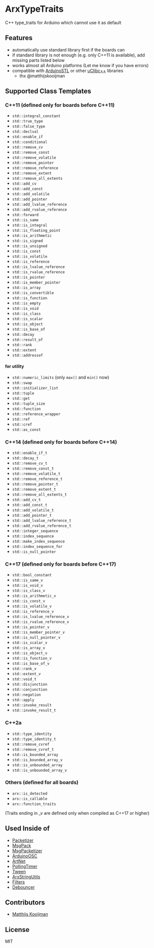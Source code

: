 # ArxTypeTraits

C++ type_traits for Arduino which cannot use it as default


## Features

- automatically use standard library first if the boards can
- if standard library is not enough (e.g. only C++11 is available), add missing parts listed below
- works almost all Arduino platforms (Let me know if you have errors)
- compatible with [ArduinoSTL](https://github.com/mike-matera/ArduinoSTL) or other [uClibc++](https://www.uclibc.org/) libraries
  - thx @matthijskooijman


## Supported Class Templates

### C++11 (defined only for boards before C++11)

- `std::integral_constant`
- `std::true_type`
- `std::false_type`
- `std::declval`
- `std::enable_if`
- `std::conditional`
- `std::remove_cv`
- `std::remove_const`
- `std::remove_volatile`
- `std::remove_pointer`
- `std::remove_reference`
- `std::remove_extent`
- `std::remove_all_extents`
- `std::add_cv`
- `std::add_const`
- `std::add_volatile`
- `std::add_pointer`
- `std::add_lvalue_reference`
- `std::add_rvalue_reference`
- `std::forward`
- `std::is_same`
- `std::is_integral`
- `std::is_floating_point`
- `std::is_arithmetic`
- `std::is_signed`
- `std::is_unsigned`
- `std::is_const`
- `std::is_volatile`
- `std::is_reference`
- `std::is_lvalue_reference`
- `std::is_rvalue_reference`
- `std::is_pointer`
- `std::is_member_pointer`
- `std::is_array`
- `std::is_convertible`
- `std::is_function`
- `std::is_empty`
- `std::is_void`
- `std::is_class`
- `std::is_scalar`
- `std::is_object`
- `std::is_base_of`
- `std::decay`
- `std::result_of`
- `std::rank`
- `std::extent`
- `std::addressof`


#### for utility

- `std::numeric_limits` (only `max()` and `min()` now)
- `std::swap`
- `std::initializer_list`
- `std::tuple`
- `std::get`
- `std::tuple_size`
- `std::function`
- `std::reference_wrapper`
- `std::ref`
- `std::cref`
- `std::as_const`


### C++14 (defined only for boards before C++14)

- `std::enable_if_t`
- `std::decay_t`
- `std::remove_cv_t`
- `std::remove_const_t`
- `std::remove_volatile_t`
- `std::remove_reference_t`
- `std::remove_pointer_t`
- `std::remove_extent_t`
- `std::remove_all_extents_t`
- `std::add_cv_t`
- `std::add_const_t`
- `std::add_volatile_t`
- `std::add_pointer_t`
- `std::add_lvalue_reference_t`
- `std::add_rvalue_reference_t`
- `std::integer_sequence`
- `std::index_sequence`
- `std::make_index_sequence`
- `std::index_sequence_for`
- `std::is_null_pointer`


### C++17 (defined only for boards before C++17)

- `std::bool_constant`
- `std::is_same_v`
- `std::is_void_v`
- `std::is_class_v`
- `std::is_arithmetic_v`
- `std::is_const_v`
- `std::is_volatile_v`
- `std::is_reference_v`
- `std::is_lvalue_reference_v`
- `std::is_rvalue_reference_v`
- `std::is_pointer_v`
- `std::is_member_pointer_v`
- `std::is_null_pointer_v`
- `std::is_scalar_v`
- `std::is_array_v`
- `std::is_object_v`
- `std::is_function_v`
- `std::is_base_of_v`
- `std::rank_v`
- `std::extent_v`
- `std::void_t`
- `std::disjunction`
- `std::conjunction`
- `std::negation`
- `std::apply`
- `std::invoke_result`
- `std::invoke_result_t`


### C++2a

- `std::type_identity`
- `std::type_identity_t`
- `std::remove_cvref`
- `std::remove_cvref_t`
- `std::is_bounded_array`
- `std::is_bounded_array_v`
- `std::is_unbounded_array`
- `std::is_unbounded_array_v`


### Others (defined for all boards)

- `arx::is_detected`
- `arx::is_callable`
- `arx::function_traits`

(Traits ending in _v are defined only when compiled as C++17 or higher)

## Used Inside of

- [Packetizer](https://github.com/hideakitai/Packetizer)
- [MsgPack](https://github.com/hideakitai/MsgPack)
- [MsgPacketizer](https://github.com/hideakitai/MsgPacketizer)
- [ArduinoOSC](https://github.com/hideakitai/ArduinoOSC)
- [ArtNet](https://github.com/hideakitai/ArtNet)
- [PollingTimer](https://github.com/hideakitai/PollingTimer)
- [Tween](https://github.com/hideakitai/Tween)
- [ArxStringUtils](https://github.com/hideakitai/ArxStringUtils)
- [Filters](https://github.com/hideakitai/Filters)
- [Debouncer](https://github.com/hideakitai/Debouncer)


## Contributors

- [Matthijs Kooijman](https://github.com/matthijskooijman)


## License

MIT
